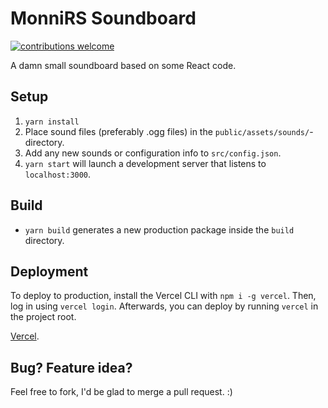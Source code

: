 # MonniRS Soundboard

[![contributions welcome](https://img.shields.io/badge/contributions-welcome-brightgreen.svg?style=flat)](https://github.com/Eppu/monnirs-soundboard/pulls)

A damn small soundboard based on some React code.


Setup
-----

1. `yarn install`
2. Place sound files (preferably .ogg files) in the `public/assets/sounds/`-directory.
3. Add any new sounds or configuration info to `src/config.json`.
4. `yarn start` will launch a development server that listens to `localhost:3000`.

Build
-----

* `yarn build` generates a new production package inside the `build` directory.

Deployment
-----
To deploy to production, install the Vercel CLI with `npm i -g vercel`. Then, log in using `vercel login`. Afterwards, you can deploy by running `vercel` in the project root.

[Vercel](https://vercel.com).

Bug? Feature idea?
------------------

Feel free to fork, I'd be glad to merge a pull request. :)
